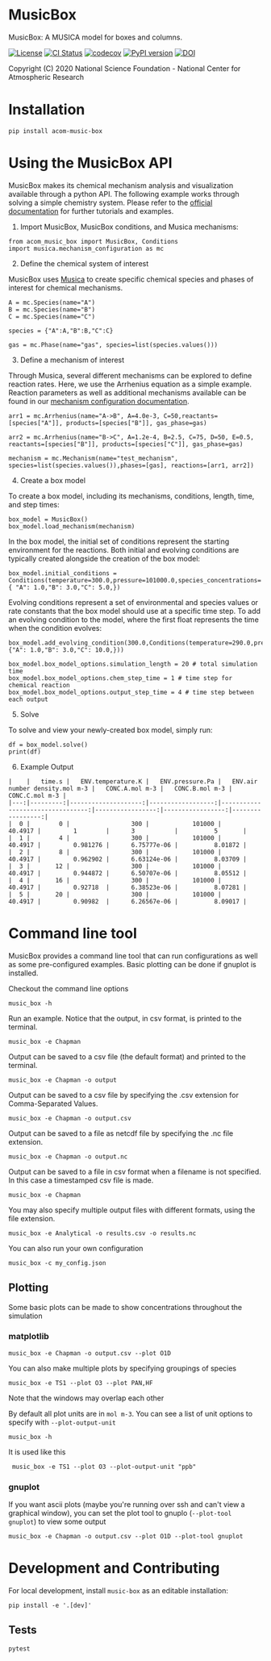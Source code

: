 
MusicBox
========

MusicBox: A MUSICA model for boxes and columns.

[![License](https://img.shields.io/github/license/NCAR/music-box.svg)](https://github.com/NCAR/music-box/blob/main/LICENSE)
[![CI Status](https://github.com/NCAR/music-box/actions/workflows/CI_Tests.yml/badge.svg)](https://github.com/NCAR/music-box/actions/workflows/CI_Tests.yml)
[![codecov](https://codecov.io/github/NCAR/music-box/graph/badge.svg?token=OR7JEQJSRQ)](https://codecov.io/github/NCAR/music-box)
[![PyPI version](https://badge.fury.io/py/acom-music-box.svg)](https://badge.fury.io/py/acom-music-box)
[![DOI](https://zenodo.org/badge/DOI/10.5281/zenodo.14008358.svg)](https://doi.org/10.5281/zenodo.14008358)


Copyright (C) 2020 National Science Foundation - National Center for Atmospheric Research

# Installation
```
pip install acom-music-box
```
# Using the MusicBox API
MusicBox makes its chemical mechanism analysis and visualization available through a python API. The following example works through solving a simple chemistry system. Please refer to the [official documentation](https://ncar.github.io/music-box/branch/main/index.html) for further tutorials and examples. 

1. Import MusicBox, MusicBox conditions, and Musica mechanisms:
```
from acom_music_box import MusicBox, Conditions
import musica.mechanism_configuration as mc                                      
```

2. Define the chemical system of interest

MusicBox uses [Musica](https://ncar.github.io/musica/index.html) to create specific chemical species and phases of interest for chemical mechanisms.
```
A = mc.Species(name="A")
B = mc.Species(name="B")
C = mc.Species(name="C")  

species = {"A":A,"B":B,"C":C}

gas = mc.Phase(name="gas", species=list(species.values()))
```
3. Define a mechanism of interest

Through Musica, several different mechanisms can be explored to define reaction rates. Here, we use the Arrhenius equation as a simple example. Reaction parameters as well as additional mechanisms available can be found in our [mechanism configuration documentation](https://ncar.github.io/musica/api/python.html#module-musica.mechanism_configuration). 
```
arr1 = mc.Arrhenius(name="A->B", A=4.0e-3, C=50,reactants=[species["A"]], products=[species["B"]], gas_phase=gas)  

arr2 = mc.Arrhenius(name="B->C", A=1.2e-4, B=2.5, C=75, D=50, E=0.5, reactants=[species["B"]], products=[species["C"]], gas_phase=gas)

mechanism = mc.Mechanism(name="test_mechanism", species=list(species.values()),phases=[gas], reactions=[arr1, arr2])
```

4. Create a box model

To create a box model, including its mechanisms, conditions, length, time, and step times:
```
box_model = MusicBox()
box_model.load_mechanism(mechanism)
```

In the box model, the initial set of conditions represent the starting environment for the reactions. Both initial and evolving conditions are typically created alongside the creation of the box model:
```
box_model.initial_conditions = Conditions(temperature=300.0,pressure=101000.0,species_concentrations={ "A": 1.0,"B": 3.0,"C": 5.0,})
```

Evolving conditions represent a set of environmental and species values or rate constants that the box model should use at a specific time step. To add an evolving condition to the model, where the first float represents the time when the condition evolves:
```
box_model.add_evolving_condition(300.0,Conditions(temperature=290.0,pressure=100200.0,species_concentrations={"A": 1.0,"B": 3.0,"C": 10.0,}))
```


```
box_model.box_model_options.simulation_length = 20 # total simulation time
box_model.box_model_options.chem_step_time = 1 # time step for chemical reaction
box_model.box_model_options.output_step_time = 4 # time step between each output
```

5. Solve

To solve and view your newly-created box model, simply run:
```
df = box_model.solve()
print(df)
```

6. Example Output
```
|    |   time.s |   ENV.temperature.K |   ENV.pressure.Pa |   ENV.air number density.mol m-3 |   CONC.A.mol m-3 |   CONC.B.mol m-3 |   CONC.C.mol m-3 |
|---:|---------:|--------------------:|------------------:|---------------------------------:|-----------------:|-----------------:|-----------------:|
|  0 |        0 |                 300 |            101000 |                          40.4917 |         1        |      3           |          5       |
|  1 |        4 |                 300 |            101000 |                          40.4917 |         0.981276 |      6.75777e-06 |          8.01872 |
|  2 |        8 |                 300 |            101000 |                          40.4917 |         0.962902 |      6.63124e-06 |          8.03709 |
|  3 |       12 |                 300 |            101000 |                          40.4917 |         0.944872 |      6.50707e-06 |          8.05512 |
|  4 |       16 |                 300 |            101000 |                          40.4917 |         0.92718  |      6.38523e-06 |          8.07281 |
|  5 |       20 |                 300 |            101000 |                          40.4917 |         0.90982  |      6.26567e-06 |          8.09017 |
```

# Command line tool
MusicBox provides a command line tool that can run configurations as well as some pre-configured examples. Basic plotting can be done if gnuplot is installed.

Checkout the command line options

```
music_box -h                                        
```

Run an example. Notice that the output, in csv format, is printed to the terminal.

```
music_box -e Chapman
```

Output can be saved to a csv file (the default format) and printed to the terminal.

```
music_box -e Chapman -o output
```

Output can be saved to a csv file by specifying the .csv extension for Comma-Separated Values.

```
music_box -e Chapman -o output.csv
```

Output can be saved to a file as netcdf file by specifying the .nc file extension.

```
music_box -e Chapman -o output.nc
```

Output can be saved to a file in csv format when a filename is not specified. In this case a timestamped csv file is made.

```
music_box -e Chapman
```

You may also specify multiple output files with different formats, using the file extension.

```
music_box -e Analytical -o results.csv -o results.nc
```

You can also run your own configuration

```
music_box -c my_config.json
```

## Plotting
Some basic plots can be made to show concentrations throughout the simulation

### matplotlib

```
music_box -e Chapman -o output.csv --plot O1D
```

You can also make multiple plots by specifying groupings of species

```
music_box -e TS1 --plot O3 --plot PAN,HF 
```

Note that the windows may overlap each other

By default all plot units are in `mol m-3`. You can see a list of unit options to specify with `--plot-output-unit`

```
music_box -h
```

It is used like this

```
 music_box -e TS1 --plot O3 --plot-output-unit "ppb"
```

### gnuplot
If you want ascii plots (maybe you're running over ssh and can't view a graphical window), you can set
the plot tool to gnuplo (`--plot-tool gnuplot`) to view some output

```
music_box -e Chapman -o output.csv --plot O1D --plot-tool gnuplot
```

# Development and Contributing

For local development, install `music-box` as an editable installation:

```
pip install -e '.[dev]'
```

## Tests

```
pytest
```
